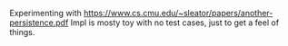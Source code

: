 Experimenting with https://www.cs.cmu.edu/~sleator/papers/another-persistence.pdf
Impl is mosty toy with no test cases, just to get a feel of things.

